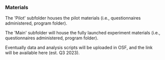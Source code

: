 ### Materials

The 'Pilot' subfolder houses the pilot materials (i.e., questionnaires administered, program folder).

The 'Main' subfolder will house the fully launched experiment materials (i.e., questionnaires administered, program folder).

Eventually data and analysis scripts will be uploaded in OSF, and the link will be available here (est. Q3 2023).
